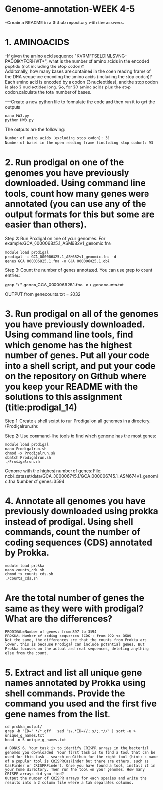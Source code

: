# Genome-annotation-WEEK 4-5
-Create a README in a Github repository with the answers.

# 1. AMINOACIDS
-If given the amino acid sequence "KVRMFTSELDIMLSVNG-PADQIKYFCRHWT*", what is the number of amino acids in the encoded peptide (not including the stop codon)?    
Additonally, how many bases are contained in the open reading frame of the DNA sequence encoding the amino acids (including the stop codon)?    
Each amino acid is encoded by a codon (3 nucleotides), and the stop codon is also 3 nucleotides long. So, for 30 amino acids plus the stop codon,calculate the total number of bases.    

---Create a new python file to formulate the code and then run it to get the outputs    
```
nano HW3.py
python HW3.py
```
The outputs are the following:

```markdown
Number of amino acids (excluding stop codon): 30
Number of bases in the open reading frame (including stop codon): 93
```

# 2. Run prodigal on one of the genomes you have previously downloaded. Using command line tools, count how many genes were annotated (you can use any of the output formats for this but some are easier than others).

Step 2: Run Prodigal on one of your genomes. For example:GCA_000006825.1_ASM682v1_genomic.fna

```
module load prodigal 
prodigal -i GCA_000006825.1_ASM682v1_genomic.fna -d genes_GCA_000006825.1.fna -o GCA_000006825.1.gbk 
```

Step 3: Count the number of genes annotated. You can use grep to count entries:

grep ">" genes_GCA_000006825.1.fna -c > genecounts.txt

OUTPUT from genecounts.txt = 2032


# 3. Run prodigal on all of the genomes you have previously downloaded. Using command line tools, find which genome has the highest number of genes. Put all your code into a shell script, and put your code on the repository on Github where you keep your README with the solutions to this assignment (title:prodigal_14)

Step 1: Create a shell script to run Prodigal on all genomes in a directory. (Prodigalrun.sh):

Step 2: Use command-line tools to find which genome has the most genes:
```
module load prodigal
nano Prodigalrun.sh
chmod +x Prodigalrun.sh
sbatch Prodigalrun.sh
./Prodigalrun.sh

```
Genome with the highest number of genes:
File: ncbi_dataset/data/GCA_000006745.1/GCA_000006745.1_ASM674v1_genomic.fna
Number of genes: 3594

# 4. Annotate all genomes you have previously downloaded using prokka instead of prodigal. Using shell commands, count the number of coding sequences (CDS) annotated by Prokka. 
```
module load prokka
nano counts_cds.sh
chmod +x counts_cds.sh
./counts_cds.sh

```
# Are the total number of genes the same as they were with prodigal? What are the differences?
```
PRODIGAL=Number of genes: from 897 to 3594
PROKKA= Number of coding sequences (CDS): from 892 to 3589
Not the same, the differences are that the counts from Prokka are lower, this is because Prodigal can include potential genes. But Prokka focuses on the actual and real sequences, deleting anything else from the count.
```

# 5. Extract and list all unique gene names annotated by Prokka using shell commands. Provide the command you used and the first five gene names from the list.
```
cd prokka_output/
grep -h "ID=" */*.gff | sed 's/.*ID=//; s/;.*//' | sort -u > unique_g_names.txt
head -n 5 unique_g_names.txt

# BONUS 6. Your task is to identify CRISPR arrays in the bacterial genomes you downloaded. Your first task is to find a tool that can be used for this task — search on Github for the right tool (hint: a name of a popular tool is CRISPRCasFinder but there are others, such as CasFinder or CRISPRFinder). Once you have found a tool, install it in your home directory. Then run the tool on your genomes. How many CRISPR arrays did you find?
Output the number of CRISPR arrays for each species and write the results into a 2 column file where a tab separates columns.


